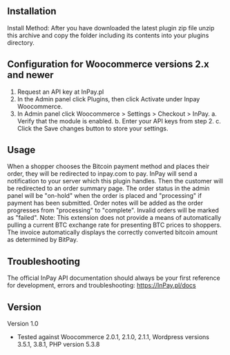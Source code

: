 Installation
------------
Install Method:
After you have downloaded the latest plugin zip file unzip this archive and copy the folder including its contents into your plugins directory.



Configuration for Woocommerce versions 2.x and newer
-------------
1. Request an API key at InPay.pl
2. In the Admin panel click Plugins, then click Activate under Inpay Woocommerce.
3. In Admin panel click Woocommerce > Settings > Checkout > InPay.
a. Verify that the module is enabled.
b. Enter your API keys from step 2.
c. Click the Save changes button to store your settings.


Usage
-----
When a shopper chooses the Bitcoin payment method and places their order, they will be redirected to inpay.com to pay.
InPay will send a notification to your server which this plugin handles.  Then the customer will be redirected to an order summary page.
The order status in the admin panel will be "on-hold" when the order is placed and "processing" if payment has been submitted. Order notes will be added as the order progresses from "processing" to "complete". Invalid orders will be marked as "failed".
Note: This extension does not provide a means of automatically pulling a current BTC exchange rate for presenting BTC prices to shoppers. The invoice automatically displays the correctly converted bitcoin amount as determined by BitPay.


Troubleshooting
----------------
The official InPay API documentation should always be your first reference for development, errors and troubleshooting:
https://InPay.pl/docs


Version
-------

Version 1.0
  - Tested against Woocommerce 2.0.1, 2.1.0, 2.1.1, Wordpress versions 3.5.1, 3.8.1, PHP version 5.3.8

